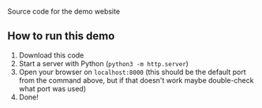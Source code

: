 Source code for the demo website

## How to run this demo
1. Download this code
2. Start a server with Python (`python3 -m http.server`)
3. Open your browser on `localhost:8000` (this should be the default port from
   the command above, but if that doesn't work maybe double-check what port was
   used)
4. Done!
